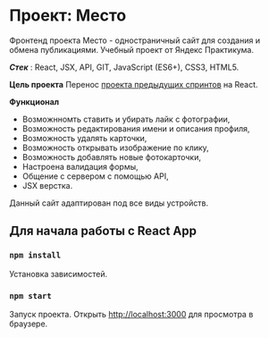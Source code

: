 # Проект: Место

Фронтенд проекта Место - одностраничный сайт для создания и обмена публикациями. Учебный проект от Яндекс Практикума.

***Стек*** : React, JSX, API, GIT, JavaScript (ES6+), CSS3, HTML5.

**Цель проекта**
Перенос [проекта предыдущих спринтов](https://github.com/nastyaa-l/mesto) на React.


**Функционал**

* Возможнномть ставить и убирать лайк с фотографии,
* Возможность редактирования имени и описания профиля,
* Возможность удалять карточки,
* Возможность открывать изображение по клику,
* Возможность добавлять новые фотокарточки,
* Настроена валидация формы,
* Общение с сервером с помощью API,
* JSX верстка.

 Данный сайт адаптирован под все виды устройств.

## Для начала работы с  React App


### `npm install`
Установка зависимостей.

### `npm start`

Запуск проекта.
Открыть [http://localhost:3000](http://localhost:3000) для просмотра в браузере.
